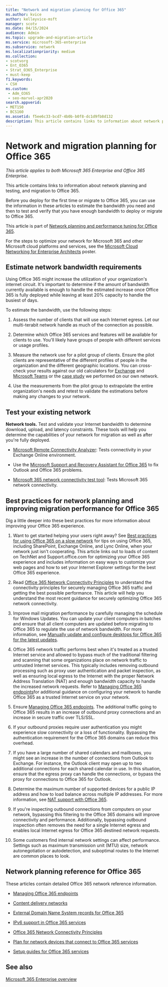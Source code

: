 ```yaml
---
title: "Network and migration planning for Office 365"
ms.author: kvice
author: kelleyvice-msft
manager: scotv
ms.date: 04/15/2024
audience: Admin
ms.topic: upgrade-and-migration-article
ms.service: microsoft-365-enterprise
ms.subservice: network
ms.localizationpriority: medium
ms.collection:
- scotvorg
- Ent_O365
- Strat_O365_Enterprise
- must-keep
f1.keywords:
- CSH
ms.custom: 
 - Adm_O365
 - seo-marvel-apr2020
search.appverid:
- MET150
- BCS160
ms.assetid: f5ee6c33-bcd7-4b0b-b0f8-dc1d9fb8d132
description: This article contains links to information about network planning, testing, and migration to Office 365.
---
```


# Network and migration planning for Office 365

*This article applies to both Microsoft 365 Enterprise and Office 365 Enterprise.*

This article contains links to information about network planning and testing, and migration to Office 365.
  
Before you deploy for the first time or migrate to Office 365, you can use the information in these articles to estimate the bandwidth you need and then to test and verify that you have enough bandwidth to deploy or migrate to Office 365.

This article is part of [Network planning and performance tuning for Office 365](./network-planning-and-performance.md).

For the steps to optimize your network for Microsoft 365 and other Microsoft cloud platforms and services, see the [Microsoft Cloud Networking for Enterprise Architects](../solutions/cloud-architecture-models.md) poster.

## Estimate network bandwidth requirements
<a name="EstimateBandwidthRequirements"> </a>

Using Office 365 might increase the utilization of your organization's internet circuit. It's important to determine if the amount of bandwidth currently available is enough to handle the estimated increase once Office 365 is fully deployed while leaving at least 20% capacity to handle the busiest of days.
  
To estimate the bandwidth, use the following steps:
  
1. Assess the number of clients that will use each Internet egress. Let our multi-terabit network handle as much of the connection as possible. 

2. Determine which Office 365 services and features will be available for clients to use. You'll likely have groups of people with different services or usage profiles.

3. Measure the network use for a pilot group of clients. Ensure the pilot clients are representative of the different profiles of people in the organization and the different geographic locations. You can cross-check your results against our old calculators for [Exchange](https://techcommunity.microsoft.com/t5/exchange-team-blog/announcing-the-exchange-client-network-bandwidth-calculator-beta/ba-p/601744) and [Microsoft Teams](/microsoftteams/prepare-network) or the [case study](https://www.microsoft.com/itshowcase/Article/Content/631/Optimizing-network-performance-for-Microsoft-Office-365) we performed on our own network. 

4. Use the measurements from the pilot group to extrapolate the entire organization's needs and retest to validate the estimations before making any changes to your network.

## Test your existing network
<a name="calculators"> </a>

 **Network tools.** Test and validate your Internet bandwidth to determine download, upload, and latency constraints. These tools will help you determine the capabilities of your network for migration as well as after you're fully deployed.

- [Microsoft Remote Connectivity Analyzer](https://go.microsoft.com/fwlink/p/?LinkId=517243): Tests connectivity in your Exchange Online environment.

- Use the [Microsoft Support and Recovery Assistant for Office 365](https://diagnostics.office.com/#/Download?env=SOC) to fix Outlook and Office 365 problems. 

- [Microsoft 365 network connectivity test tool](/microsoft-365/enterprise/office-365-network-mac-perf-onboarding-tool): Tests Microsoft 365 network connectivity.

## Best practices for network planning and improving migration performance for Office 365
<a name="BestPractices"> </a>

Dig a little deeper into these best practices for more information about improving your Office 365 experience.
  
1. Want to get started helping your users right away? See [Best practices for using Office 365 on a slow network](https://support.office.com/article/fd16c8d2-4799-4c39-8fd7-045f06640166) for tips on using Office 365, including SharePoint, Exchange Online, and Lync Online, when your network just isn't cooperating. This article links out to loads of content on TechNet and Support.office.com for optimizing your Office 365 experience and includes information on easy ways to customize your web pages and how to set your Internet Explorer settings for the best Office 365 experience.

1. Read [Office 365 Network Connectivity Principles](./microsoft-365-network-connectivity-principles.md) to understand the connectivity principles for securely managing Office 365 traffic and getting the best possible performance. This article will help you understand the most recent guidance for securely optimizing Office 365 network connectivity.

1. Improve mail migration performance by carefully managing the schedule for Windows Updates. You can update your client computers in batches and ensure that all client computers are updated before migrating to Office 365 to regulate the use of network bandwidth. For more information, see [Manually update and configure desktops for Office 365 for the latest updates](https://support.microsoft.com/gp/office-2013-365-update).

1. Office 365 network traffic performs best when it's treated as a trusted Internet service and allowed to bypass much of the traditional filtering and scanning that some organizations place on network traffic to untrusted Internet services. This typically includes removing outbound processing such as proxy user authentication and packet inspection, as well as ensuring local egress to the Internet with the proper Network Address Translation (NAT) and enough bandwidth capacity to handle the increased network requests. Refer to [Managing Office 365 endpoints](https://support.office.com/article/99cab9d4-ef59-4207-9f2b-3728eb46bf9a)for additional guidance on configuring your network to handle Office 365 as a trusted Internet service on your network.

1. Ensure [Managing Office 365 endpoints](https://support.office.com/article/99cab9d4-ef59-4207-9f2b-3728eb46bf9a). The additional traffic going to Office 365 results in an increase of outbound proxy connections and an increase in secure traffic over TLS/SSL.

1. If your outbound proxies require user authentication you might experience slow connectivity or a loss of functionality. Bypassing the authentication requirement for the Office 365 domains can reduce this overhead.

1. If you have a large number of shared calendars and mailboxes, you might see an increase in the number of connections from Outlook to Exchange. For instance, the Outlook client may open up to two additional connections for each shared calendar in use. In this situation, ensure that the egress proxy can handle the connections, or bypass the proxy for connections to Office 365 for Outlook.

1. Determine the maximum number of supported devices for a public IP address and how to load balance across multiple IP addresses. For more information, see [NAT support with Office 365](nat-support-with-microsoft-365.md).

1. If you're inspecting outbound connections from computers on your network, bypassing this filtering to the Office 365 domains will improve connectivity and performance. Additionally, bypassing outbound inspection often removes the need for a single Internet egress and enables local Internet egress for Office 365 destined network requests.

1. Some customers find internal network settings can affect performance. Settings such as maximum transmission unit (MTU) size, network autonegotiation or autodetection, and suboptimal routes to the Internet are common places to look.

## Network planning reference for Office 365
<a name="NetReference"> </a>

These articles contain detailed Office 365 network reference information.
  
- [Managing Office 365 endpoints](https://support.office.com/article/99cab9d4-ef59-4207-9f2b-3728eb46bf9a)

- [Content delivery networks](content-delivery-networks.md)

- [External Domain Name System records for Office 365](external-domain-name-system-records.md)

- [IPv6 support in Office 365 services](ipv6-support.md)

- [Office 365 Network Connectivity Principles](./microsoft-365-network-connectivity-principles.md)

- [Plan for network devices that connect to Office 365 services](plan-for-network-devices.md)

- [Setup guides for Office 365 services](setup-guides-for-microsoft-365.md)

## See also

[Microsoft 365 Enterprise overview](microsoft-365-overview.md)
